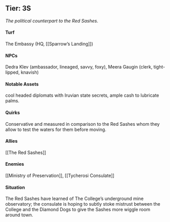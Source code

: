 ---
---

## Tier: 3S
*The political counterpart to the Red Sashes.*

#### **Turf**
The Embassy (HQ, [[Sparrow’s Landing]]) 

#### **NPCs**
Dedra Klev (ambassador, lineaged, savvy, foxy), Meera Gaugin (clerk, tight-lipped, knavish) 

#### **Notable Assets**
cool headed diplomats with Iruvian state secrets, ample cash to lubricate palms.

#### **Quirks**
Conservative and measured in comparison to the Red Sashes whom they allow to test the waters for them before moving. 

#### **Allies**
[[The Red Sashes]]

#### **Enemies**
[[Ministry of Preservation]], [[Tycherosi Consulate]]

#### **Situation**
The Red Sashes have learned of The College’s underground mine observatory; the consulate is hoping to subtly stoke mistrust between the College and the Diamond Dogs to give the Sashes more wiggle room around town.